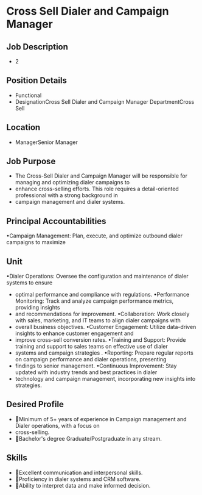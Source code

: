 # Cross Sell Dialer and Campaign Manager

## Job Description

* 2

## Position Details

* Functional
* DesignationCross Sell Dialer and Campaign Manager  DepartmentCross Sell

## Location

* ManagerSenior Manager

## Job Purpose

* The Cross-Sell Dialer and Campaign Manager will be responsible for managing and optimizing dialer campaigns to
* enhance  cross-selling  efforts.  This  role  requires  a  detail-oriented  professional  with  a  strong  background  in
* campaign management and dialer systems.

## Principal Accountabilities

•Campaign Management:  Plan, execute, and optimize outbound dialer campaigns to maximize

## Unit

•Dialer Operations:  Oversee the configuration and maintenance of dialer systems to ensure
* optimal performance and compliance with regulations.
•Performance Monitoring:  Track and analyze campaign performance metrics, providing insights
* and recommendations for improvement.
•Collaboration: Work closely with sales, marketing, and IT teams to align dialer campaigns with
* overall business objectives.
•Customer Engagement:  Utilize data-driven insights to enhance customer engagement and
* improve cross-sell conversion rates.
•Training and Support:  Provide training and support to sales teams on effective use of dialer
* systems and campaign strategies .
•Reporting: Prepare regular reports on campaign performance and dialer operations, presenting
* findings to senior management.
•Continuous Improvement:  Stay updated with industry trends and best practices in dialer
* technology and campaign management, incorporating new insights into strategies.

## Desired Profile

* Minimum of 5+ years of experience in Campaign management and Dialer operations, with a focus on
* cross-selling.
* Bachelor's degree Graduate/Postgraduate in any stream.

## Skills

* Excellent communication and interpersonal skills.
* Proficiency in dialer systems and CRM software.
* Ability to interpret data and make informed decision.
